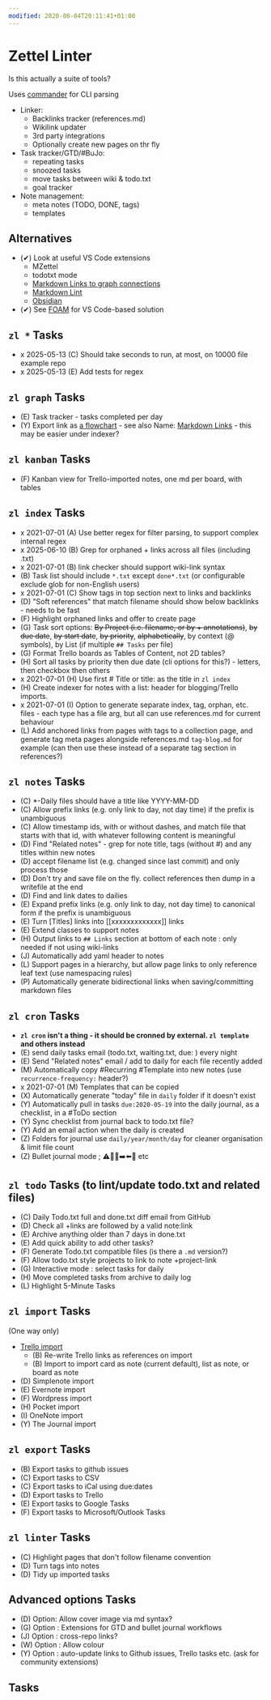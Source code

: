 ```yaml
---
modified: 2020-08-04T20:11:41+01:00
---
```


# Zettel Linter

Is this actually a suite of tools?

Uses [commander](https://github.com/tj/commander.js) for CLI parsing

* Linker:
  * Backlinks tracker (references.md)
  * Wikilink updater
  * 3rd party integrations
  * Optionally create new pages on thr fly
* Task tracker/GTD/#BuJo:
  * repeating tasks
  * snoozed tasks
  * move tasks between wiki & todo.txt
  * goal tracker
* Note management:
  * meta notes (TODO, DONE, tags)
  * templates

## Alternatives

* (✔) Look at useful VS Code extensions
  * MZettel
  * todotxt mode
  * [Markdown Links to graph connections](https://marketplace.visualstudio.com/items?itemName=tchayen.markdown-links)
  * [Markdown Lint](https://github.com/DavidAnson/vscode-markdownlint#configure)
  * [Obsidian](https://obsidian.md)
* (✔) See [FOAM](https://foambubble.github.io/foam/) for VS Code-based solution

## `zl *` Tasks

* x 2025-05-13 (C) Should take seconds to run, at most, on 10000 file example repo
* x 2025-05-13 (E) Add tests for regex

## `zl graph` Tasks

* (E) Task tracker - tasks completed per day
* (Y) Export link as [a flowchart](https://mermaid-js.github.io/mermaid/#/flowchart) - see also Name: [Markdown Links](https://marketplace.visualstudio.com/items?itemName=tchayen.markdown-links) - this may be easier under indexer?

## `zl kanban` Tasks

* (F) Kanban view for Trello-imported notes, one md per board, with tables

## `zl index` Tasks

* x 2021-07-01 (A) Use better regex for filter parsing, to support complex internal regex
* x 2025-06-10 (B) Grep for orphaned + links across all files (including .txt)
* x 2021-07-01 (B) link checker should support wiki-link syntax
* (B) Task list should include `*.txt` except `done*.txt` (or configurable exclude glob for non-English users)
* x 2021-07-01 (C) Show tags in top section next to links and backlinks
* (D) "Soft references" that match filename should show below backlinks - needs to be fast
* (F) Highlight orphaned links and offer to create page 
* (G) Task sort options: ~~By Project (i.e. filename, or by + annotations)~~, ~~by due date~~, ~~by start date~~, ~~by priority~~, ~~alphabetically~~, by context (@ symbols), by List (if multiple `## Tasks` per file)
* (G) Format Trello boards as Tables of Content, not 2D tables? 
* (H) Sort all tasks by priority then due date (cli options for this?) - letters, then checkbox then others 
* x 2021-07-01 (H) Use first # Title or title: as the title in `zl index` 
* (H) Create indexer for notes with a list: header for blogging/Trello imports. 
* x 2021-07-01 (I) Option to generate separate index, tag, orphan, etc. files - each type has a file arg, but all can use references.md for current behaviour
* (L) Add anchored links from pages with tags to a collection page, and generate tag meta pages alongside references.md `tag-blog.md` for example (can then use these instead of a separate tag section in references?)

## `zl notes` Tasks

* (C) *-Daily files should have a title like YYYY-MM-DD
* (C) Allow prefix links (e.g. only link to day, not day time) if the prefix is unambiguous
* (C) Allow timestamp ids, with or without dashes, and match file that starts with that id, with whatever following content is meaningful
* (D) Find "Related notes" - grep for note title, tags (without #) and any titles within new notes 
* (D) accept filename list (e.g. changed since last commit) and only process those
* (D) Don't try and save file on the fly. collect references then dump in a writefile at the end
* (D) Find and link dates to dailies 
* (E) Expand prefix links (e.g. only link to day, not day time) to canonical form if the prefix is unambiguous
* (E) Turn [Titles] links into [[xxxxxxxxxxxxx]] links
* (E) Extend classes to support notes
* (H) Output links to `## Links` section at bottom of each note : only needed if not using wiki-links 
* (J) Automatically add yaml header to notes 
* (L) Support pages in a hierarchy, but allow page links to only reference leaf text (use namespacing rules)
* (P) Automatically generate bidirectional links when saving/committing markdown files

## `zl cron` Tasks

* **`zl cron` isn't a thing - it should be cronned by external. `zl template` and others instead** 
* (E) send daily tasks email (todo.txt, waiting.txt, due: ) every night
* (E) Send "Related notes" email / add to daily for each file recently added 
* (M) Automatically copy #Recurring #Template into new notes (use `recurrence-frequency:` header?)
* x 2021-07-01 (M) Templates that can be copied 
* (X) Automatically generate "today" file in `daily` folder if it doesn't exist 
* (Y) Automatically pull in tasks `due:2020-05-19` into the daily journal, as a checklist, in a #ToDo section 
* (Y) Sync checklist from journal back to todo.txt file? 
* (Y) Add an email action when the daily is created 
* (Z) Folders for journal use `daily/year/month/day` for cleaner organisation & limit file count
* (Z) Bullet journal mode ; :warning::small_orange_diamond::negative_squared_cross_mark::arrow_right::arrow_left::radio_button: etc 

## `zl todo` Tasks (to lint/update todo.txt and related files)

* (C) Daily Todo.txt full and done.txt diff email from GitHub
* (D) Check all +links are followed by a valid note:link 
* (E) Archive anything older than 7 days in done.txt 
* (E) Add quick ability to add other tasks? 
* (F) Generate Todo.txt compatible files (is there a `.md` version?) 
* (F) Allow todo.txt style projects to link to note +project-link
* (G) Interactive mode : select tasks for daily 
* (H) Move completed tasks from archive to daily log 
* (L) Highlight 5-Minute Tasks 

## `zl import` Tasks

(One way only)

* [Trello import](https://developer.atlassian.com/cloud/trello/rest/#api-cards-id-actions-get)
  * (B) Re-write Trello links as references on import 
  * (B) Import to import card as note (current default), list as note, or board as note
* (D) Simplenote import 
* (E) Evernote import 
* (F) Wordpress import 
* (H) Pocket import 
* (I) OneNote import 
* (Y) The Journal import 

## `zl export` Tasks

* (B) Export tasks to github issues
* (C) Export tasks to CSV
* (C) Export tasks to iCal using due:dates
* (D) Export tasks to Trello
* (E) Export tasks to Google Tasks
* (F) Export tasks to Microsoft/Outlook Tasks

## `zl linter` Tasks

* (C) Highlight pages that don't follow filename convention 
* (D) Turn tags into notes
* (D) Tidy up imported tasks

## Advanced options Tasks

* (D) Option: Allow cover image via md syntax? 
* (G) Option : Extensions for GTD and bullet journal workflows 
* (J) Option : cross-repo links? 
* (W) Option : Allow colour 
* (Y) Option : auto-update links to Github issues, Trello tasks etc. (ask for community extensions) 

## Tasks

